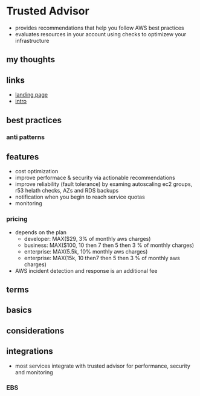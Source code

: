 # Trusted Advisor

- provides recommendations that help you follow AWS best practices
- evaluates resources in your account using checks to optimizew your infrastructure

## my thoughts

## links

- [landing page](https://aws.amazon.com/premiumsupport/technology/trusted-advisor/?did=ap_card&trk=ap_card)
- [intro](https://docs.aws.amazon.com/awssupport/latest/user/trusted-advisor.html)

## best practices

### anti patterns

## features

- cost optimization
- improve performace & security via actionable recommendations
- improve reliability (fault tolerance) by examing autoscaling ec2 groups, r53 helath checks, AZs and RDS backups
- notification when you begin to reach service quotas
- monitoring

### pricing

- depends on the plan
  - developer: MAX($29, 3% of monthly aws charges)
  - business: MAX($100, 10 then 7 then 5 then 3 % of monthly charges)
  - enterprise: MAX(5.5k, 10% monthly aws charges)
  - enterprise: MAX(15k, 10 then7 then 5 then 3 % of monthly aws charges)
- AWS incident detection and response is an additional fee

## terms

## basics

## considerations

## integrations

- most services integrate with trusted advisor for performance, security and monitoring

### EBS
